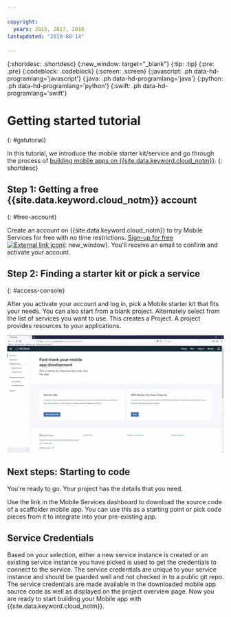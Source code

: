 ```yaml
---

copyright:
  years: 2015, 2017, 2018
lastupdated: "2018-08-14"

---
```


{:shortdesc: .shortdesc}
{:new_window: target="_blank"}
{:tip: .tip}
{:pre: .pre}
{:codeblock: .codeblock}
{:screen: .screen}
{:javascript: .ph data-hd-programlang='javascript'}
{:java: .ph data-hd-programlang='java'}
{:python: .ph data-hd-programlang='python'}
{:swift: .ph data-hd-programlang='swift'}

# Getting started tutorial
{: #gstutorial}

In this tutorial, we introduce the mobile starter kit/service and go through the process of [building mobile apps on {{site.data.keyword.cloud_notm}}](https://console.bluemix.net/developer/mobile/dashboard).
{: shortdesc}

## Step 1: Getting a free {{site.data.keyword.cloud_notm}} account
{: #free-account}

Create an account on {{site.data.keyword.cloud_notm}} to try Mobile Services for free with no time restrictions. [Sign-up for free ![External link icon](../../icons/launch-glyph.svg "External link icon")](https://console.{DomainName}/registration/?target=%2Fdeveloper%2Fmobile%2Fdashboard){: new_window}. You'll receive an email to confirm and activate your account.

## Step 2: Finding a starter kit or pick a service
{: #access-console}

After you activate your account and log in, pick a Mobile starter kit that fits your needs. You can also start from a blank project. Alternately select from the list of services you want to use. This creates a Project. A project provides resources to your applications.

![Click Menu, and then click Mobile](images/ibm-cloud-mobile-services-console.gif)

## Next steps: Starting to code

You're ready to go. Your project has the details that you need.

Use the link in the Mobile Services dashboard to download the source code of a scaffolder mobile app. You can use this as a starting point or pick code pieces from it to integrate into your pre-existing app. 

## Service Credentials

Based on your selection, either a new service instance is created or an existing service instance you have picked is used to get the credentials to connect to the service. The service credentials are unique to your service instance and should be guarded well and not checked in to a public git repo. The service credentials are made available in the downloaded mobile app source code as well as displayed on the project overview page. Now you are ready to start building your Mobile app with {{site.data.keyword.cloud_notm}}.
